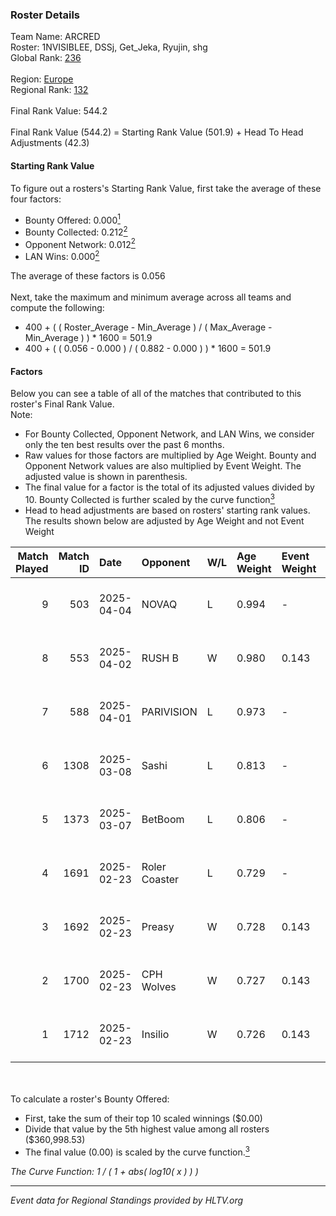 ### Roster Details<br />
Team Name: ARCRED<br />
Roster: 1NVISIBLEE, DSSj, Get_Jeka, Ryujin, shg<br />
Global Rank: [236](../../standings_global_2025_05_05.md)<br />
<br />
Region: [Europe]( ../../standings_europe_2025_05_05.md)<br />
Regional Rank: [132]( ../../standings_europe_2025_05_05.md)<br />
<br />
Final Rank Value:  544.2<br />
<br />
Final Rank Value (544.2) = Starting Rank Value (501.9) + Head To Head Adjustments (42.3)<br />

#### Starting Rank Value<br />
To figure out a rosters's Starting Rank Value, first take the average of these four factors:<br />
- Bounty Offered: 0.000[<sup>1</sup>](#table2)
- Bounty Collected: 0.212[<sup>2</sup>](#table1)
- Opponent Network: 0.012[<sup>2</sup>](#table1)
- LAN Wins: 0.000[<sup>2</sup>](#table1)

The average of these factors is 0.056<br />
<br />
Next, take the maximum and minimum average across all teams and compute the following:<br />
- 400 + ( ( Roster_Average - Min_Average ) / ( Max_Average - Min_Average ) ) * 1600 = 501.9
- 400 + ( ( 0.056 - 0.000 ) / ( 0.882 - 0.000 ) ) * 1600 = 501.9


#### Factors<br />
Below you can see a table of all of the matches that contributed to this roster's Final Rank Value.<br />
Note:<br />

- For Bounty Collected, Opponent Network, and LAN Wins, we consider only the ten best results over the past 6 months.
- Raw values for those factors are multiplied by Age Weight. Bounty and Opponent Network values are also multiplied by Event Weight. The adjusted value is shown in parenthesis.
- The final value for a factor is the total of its adjusted values divided by 10. Bounty Collected is further scaled by the curve function[<sup>3</sup>](#curveFunction)
- Head to head adjustments are based on rosters' starting rank values. The results shown below are adjusted by Age Weight and not Event Weight
<span id="table1"></span><br />


| Match Played | Match ID | Date       | Opponent      | W/L | Age Weight | Event Weight | Bounty Collected | Opponent Network | LAN Wins  | H2H Adj. | Roster                                  |
| -: | -: | :- | :- | :- | :- | :- | :- | :- | :- | -: | :- |
|            9 |      503 | 2025-04-04 | NOVAQ         | L   | 0.994      | -            | -                | -                | -         |    -9.28 | 1NVISIBLEE, DSSj, Get_Jeka, Ryujin, shg |
|            8 |      553 | 2025-04-02 | RUSH B        | W   | 0.980      | 0.143        | 0.010 (0.001)    | 0.401 (0.056)    | 0 (0.000) |    23.86 | 1NVISIBLEE, DSSj, Get_Jeka, Ryujin, shg |
|            7 |      588 | 2025-04-01 | PARIVISION    | L   | 0.973      | -            | -                | -                | -         |    -2.38 | 1NVISIBLEE, DSSj, Get_Jeka, Ryujin, shg |
|            6 |     1308 | 2025-03-08 | Sashi         | L   | 0.813      | -            | -                | -                | -         |    -3.58 | 1NVISIBLEE, DSSj, Get_Jeka, Ryujin, shg |
|            5 |     1373 | 2025-03-07 | BetBoom       | L   | 0.806      | -            | -                | -                | -         |    -1.22 | 1NVISIBLEE, DSSj, Get_Jeka, Ryujin, shg |
|            4 |     1691 | 2025-02-23 | Roler Coaster | L   | 0.729      | -            | -                | -                | -         |   -11.02 | 1NVISIBLEE, DSSj, Get_Jeka, Ryujin, shg |
|            3 |     1692 | 2025-02-23 | Preasy        | W   | 0.728      | 0.143        | 0.002 (0.000)    | 0.147 (0.015)    | 0 (0.000) |    15.92 | 1NVISIBLEE, DSSj, Get_Jeka, Ryujin, shg |
|            2 |     1700 | 2025-02-23 | CPH Wolves    | W   | 0.727      | 0.143        | 0.003 (0.000)    | 0.300 (0.031)    | 0 (0.000) |    17.48 | 1NVISIBLEE, DSSj, Get_Jeka, Ryujin, shg |
|            1 |     1712 | 2025-02-23 | Insilio       | W   | 0.726      | 0.143        | 0.000 (0.000)    | 0.210 (0.022)    | 0 (0.000) |    12.54 | 1NVISIBLEE, DSSj, Get_Jeka, Ryujin, shg |

<br />
<span id="table2"></span><br />
To calculate a roster's Bounty Offered:<br />

- First, take the sum of their top 10 scaled winnings ($0.00)
- Divide that value by the 5th highest value among all rosters ($360,998.53)
- The final value (0.00) is scaled by the curve function.[<sup>3</sup>](#curveFunction)

<span id="curveFunction"></span>_The Curve Function: 1 / ( 1 + abs( log10( x ) ) )_<br />

---
_Event data for Regional Standings provided by HLTV.org_<br />
